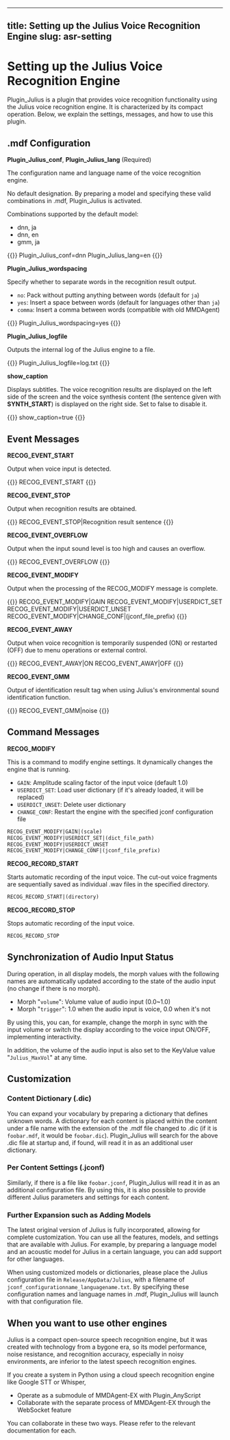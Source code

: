 

---
title: Setting up the Julius Voice Recognition Engine
slug: asr-setting
---

# Setting up the Julius Voice Recognition Engine

Plugin_Julius is a plugin that provides voice recognition functionality using the Julius voice recognition engine. It is characterized by its compact operation. Below, we explain the settings, messages, and how to use this plugin.

## .mdf Configuration

**Plugin_Julius_conf**, **Plugin_Julius_lang** (Required)

The configuration name and language name of the voice recognition engine.

No default designation. By preparing a model and specifying these valid combinations in .mdf, Plugin_Julius is activated.

Combinations supported by the default model:

- dnn, ja
- dnn, en
- gmm, ja

{{<mdf>}}
Plugin_Julius_conf=dnn
Plugin_Julius_lang=en
{{</mdf>}}

**Plugin_Julius_wordspacing**

Specify whether to separate words in the recognition result output.

- `no`: Pack without putting anything between words (default for `ja`)
- `yes`: Insert a space between words (default for languages other than `ja`)
- `comma`: Insert a comma between words (compatible with old MMDAgent)

{{<mdf>}}
Plugin_Julius_wordspacing=yes
{{</mdf>}}

**Plugin_Julius_logfile**

Outputs the internal log of the Julius engine to a file.

{{<mdf>}}
Plugin_Julius_logfile=log.txt
{{</mdf>}}

**show_caption**

Displays subtitles. The voice recognition results are displayed on the left side of the screen and the voice synthesis content (the sentence given with **SYNTH_START**) is displayed on the right side. Set to false to disable it.

{{<mdf>}}
show_caption=true
{{</mdf>}}

## Event Messages

**RECOG_EVENT_START**

Output when voice input is detected.

{{<message>}}
RECOG_EVENT_START
{{</message>}}

**RECOG_EVENT_STOP**

Output when recognition results are obtained.

{{<message>}}
RECOG_EVENT_STOP|Recognition result sentence
{{</message>}}

**RECOG_EVENT_OVERFLOW**

Output when the input sound level is too high and causes an overflow.

{{<message>}}
RECOG_EVENT_OVERFLOW
{{</message>}}

**RECOG_EVENT_MODIFY**

Output when the processing of the RECOG_MODIFY message is complete.

{{<message>}}
RECOG_EVENT_MODIFY|GAIN
RECOG_EVENT_MODIFY|USERDICT_SET
RECOG_EVENT_MODIFY|USERDICT_UNSET
RECOG_EVENT_MODIFY|CHANGE_CONF|(jconf_file_prefix)
{{</message>}}

**RECOG_EVENT_AWAY**

Output when voice recognition is temporarily suspended (ON) or restarted (OFF) due to menu operations or external control.

{{<message>}}
RECOG_EVENT_AWAY|ON
RECOG_EVENT_AWAY|OFF
{{</message>}}

**RECOG_EVENT_GMM**

Output of identification result tag when using Julius's environmental sound identification function.

{{<message>}}
RECOG_EVENT_GMM|noise
{{</message>}}

## Command Messages

**RECOG_MODIFY**

This is a command to modify engine settings. It dynamically changes the engine that is running.

- `GAIN`: Amplitude scaling factor of the input voice (default 1.0)
- `USERDICT_SET`: Load user dictionary (if it's already loaded, it will be replaced)
- `USERDICT_UNSET`: Delete user dictionary
- `CHANGE_CONF`: Restart the engine with the specified jconf configuration file

```markdown
RECOG_EVENT_MODIFY|GAIN|(scale)
RECOG_EVENT_MODIFY|USERDICT_SET|(dict_file_path)
RECOG_EVENT_MODIFY|USERDICT_UNSET
RECOG_EVENT_MODIFY|CHANGE_CONF|(jconf_file_prefix)
```

**RECOG_RECORD_START**

Starts automatic recording of the input voice. The cut-out voice fragments are sequentially saved as individual .wav files in the specified directory.

```markdown
RECOG_RECORD_START|(directory)
```

**RECOG_RECORD_STOP**

Stops automatic recording of the input voice.

```markdown
RECOG_RECORD_STOP
```

## Synchronization of Audio Input Status

During operation, in all display models, the morph values with the following names are automatically updated according to the state of the audio input (no change if there is no morph).

- Morph "`volume`": Volume value of audio input (0.0~1.0)
- Morph "`trigger`": 1.0 when the audio input is voice, 0.0 when it's not

By using this, you can, for example, change the morph in sync with the input volume or switch the display according to the voice input ON/OFF, implementing interactivity.

In addition, the volume of the audio input is also set to the KeyValue value "`Julius_MaxVol`" at any time.

## Customization

### Content Dictionary (.dic)

You can expand your vocabulary by preparing a dictionary that defines unknown words. A dictionary for each content is placed within the content under a file name with the extension of the .mdf file changed to .dic (if it is `foobar.mdf`, it would be `foobar.dic`). Plugin_Julius will search for the above .dic file at startup and, if found, will read it in as an additional user dictionary.

### Per Content Settings (.jconf)

Similarly, if there is a file like `foobar.jconf`, Plugin_Julius will read it in as an additional configuration file. By using this, it is also possible to provide different Julius parameters and settings for each content.

### Further Expansion such as Adding Models

The latest original version of Julius is fully incorporated, allowing for complete customization. You can use all the features, models, and settings that are available with Julius. For example, by preparing a language model and an acoustic model for Julius in a certain language, you can add support for other languages.

When using customized models or dictionaries, please place the Julius configuration file in `Release/AppData/Julius`, with a filename of `jconf_configurationname_languagename.txt`. By specifying these configuration names and language names in .mdf, Plugin_Julius will launch with that configuration file.

## When you want to use other engines

Julius is a compact open-source speech recognition engine, but it was created with technology from a bygone era, so its model performance, noise resistance, and recognition accuracy, especially in noisy environments, are inferior to the latest speech recognition engines.

If you create a system in Python using a cloud speech recognition engine like Google STT or Whisper,

- Operate as a submodule of MMDAgent-EX with Plugin_AnyScript
- Collaborate with the separate process of MMDAgent-EX through the WebSocket feature

You can collaborate in these two ways. Please refer to the relevant documentation for each.
